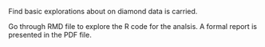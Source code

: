 Find basic explorations about on diamond data is carried.

Go through RMD file to explore the R code for the analsis.
A formal report is presented in the PDF file.
